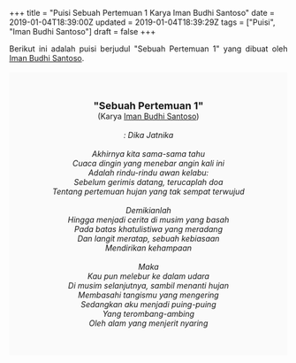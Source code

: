 +++
title = "Puisi Sebuah Pertemuan 1 Karya Iman Budhi Santoso"
date = 2019-01-04T18:39:00Z
updated = 2019-01-04T18:39:29Z
tags = ["Puisi", "Iman Budhi Santoso"]
draft = false
+++

<div dir="ltr" style="text-align: left;" trbidi="on"><div style="text-align: justify;">Berikut ini adalah puisi berjudul "Sebuah Pertemuan 1" yang dibuat oleh <a href="https://id.wikipedia.org/wiki/Iman_Budhi_Santosa" target="_blank">Iman Budhi Santoso</a>.</div><br /><div style="background: #FAFAFA; font-size: 14px; height: auto; margin: 0 auto; padding: 50px; text-align: center; width: auto;"><span style="font-size: 18px;"><b>"Sebuah Pertemuan 1"</b></span><br />(Karya <a href="https://www.sekata.web.id/tags/iman-budhi-santosa" target="_blank">Iman Budhi Santoso</a>)<br /><br /><i>: Dika Jatnika<br /><br />Akhirnya kita sama-sama tahu<br />Cuaca dingin yang menebar angin kali ini<br />Adalah rindu-rindu awan kelabu:<br />Sebelum gerimis datang, terucaplah doa<br />Tentang pertemuan hujan yang tak sempat terwujud<br /><br />Demikianlah<br />Hingga menjadi cerita di musim yang basah<br />Pada batas khatulistiwa yang meradang<br />Dan langit meratap, sebuah kebiasaan<br />Mendirikan kehampaan<br /><br />Maka<br />Kau pun melebur ke dalam udara<br />Di musim selanjutnya, sambil menanti hujan<br />Membasahi tangismu yang mengering<br />Sedangkan aku menjadi puing-puing<br />Yang terombang-ambing<br />Oleh alam yang menjerit nyaring<br /></i> </div></div>
